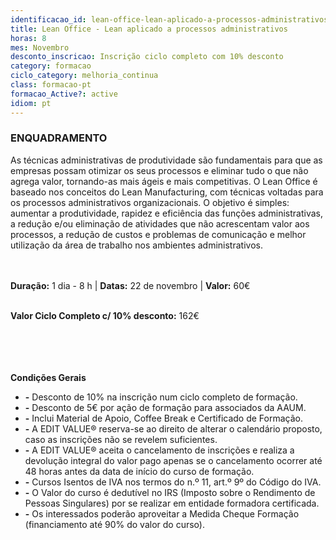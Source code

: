 ```yaml
---
identificacao_id: lean-office-lean-aplicado-a-processos-administrativos
title: Lean Office - Lean aplicado a processos administrativos
horas: 8
mes: Novembro
desconto_inscricao: Inscrição ciclo completo com 10% desconto
category: formacao
ciclo_category: melhoria_continua
class: formacao-pt
formacao_Active?: active
idiom: pt
---
```



### **ENQUADRAMENTO**
As técnicas administrativas de produtividade são fundamentais para que as empresas possam otimizar os seus processos e eliminar tudo o que não agrega valor, tornando-as mais ágeis e mais competitivas. O Lean Office é baseado nos conceitos do Lean Manufacturing, com técnicas voltadas para os processos administrativos organizacionais. O objetivo é simples: aumentar a produtividade, rapidez e eficiência das funções administrativas, a redução e/ou eliminação de atividades que não acrescentam valor aos processos, a redução de custos e problemas de comunicação e melhor utilização da área de trabalho nos ambientes administrativos.<br><br><br>

 

**Duração:** 1 dia - 8 h  \|  **Datas:** 22 de novembro  \|  **Valor:** 60€<br><br> 

 

**Valor Ciclo Completo c/ 10% desconto:** 162€<br><br><br><br><br>

**Condições Gerais**

+ **\-** Desconto de 10% na inscrição num ciclo completo de formação.
+ **\-** Desconto de 5€ por ação de formação para associados da AAUM.
+ **\-** Inclui Material de Apoio, Coffee Break e Certificado de Formação.
+ **\-** A EDIT VALUE® reserva-se ao direito de alterar o calendário proposto, caso as inscrições não se revelem suficientes.
+ **\-** A EDIT VALUE® aceita o cancelamento de inscrições e realiza a devolução integral do valor pago apenas se o cancelamento ocorrer até 48 horas antes da data de início do curso de formação.
+ **\-** Cursos Isentos de IVA nos termos do n.º 11, art.º 9º do Código do IVA.
+ **\-** O Valor do curso é dedutível no IRS (Imposto sobre o Rendimento de Pessoas Singulares) por se realizar em entidade formadora certificada.
+ **\-** Os interessados poderão aproveitar a Medida Cheque Formação (financiamento até 90% do valor do curso).